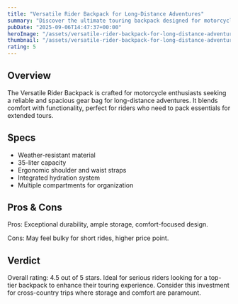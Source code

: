 ```yaml
---
title: "Versatile Rider Backpack for Long-Distance Adventures"
summary: "Discover the ultimate touring backpack designed for motorcycle enthusiasts."
pubDate: "2025-09-06T14:47:37+00:00"
heroImage: "/assets/versatile-rider-backpack-for-long-distance-adventures-hero.jpg"
thumbnail: "/assets/versatile-rider-backpack-for-long-distance-adventures-thumb.jpg"
rating: 5
---
```


<h2>Overview</h2>
<p>The Versatile Rider Backpack is crafted for motorcycle enthusiasts seeking a reliable and spacious gear bag for long-distance adventures. It blends comfort with functionality, perfect for riders who need to pack essentials for extended tours.</p>
<h2>Specs</h2>
<ul>
  <li>Weather-resistant material</li>
  <li>35-liter capacity</li>
  <li>Ergonomic shoulder and waist straps</li>
  <li>Integrated hydration system</li>
  <li>Multiple compartments for organization</li>
</ul>
<h2>Pros & Cons</h2>
<p>Pros: Exceptional durability, ample storage, comfort-focused design.</p>
<p>Cons: May feel bulky for short rides, higher price point.</p>
<h2>Verdict</h2>
<p>Overall rating: 4.5 out of 5 stars. Ideal for serious riders looking for a top-tier backpack to enhance their touring experience. Consider this investment for cross-country trips where storage and comfort are paramount.</p>